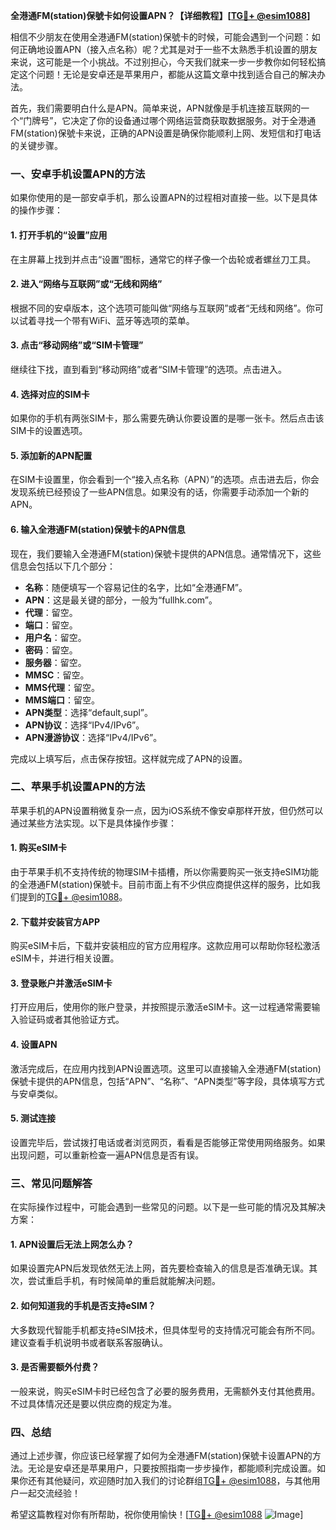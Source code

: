**全港通FM(station)保號卡如何设置APN？【详细教程】[[TG💪+ @esim1088](https://t.me/s/esim1088)]**

相信不少朋友在使用全港通FM(station)保號卡的时候，可能会遇到一个问题：如何正确地设置APN（接入点名称）呢？尤其是对于一些不太熟悉手机设置的朋友来说，这可能是一个小挑战。不过别担心，今天我们就来一步一步教你如何轻松搞定这个问题！无论是安卓还是苹果用户，都能从这篇文章中找到适合自己的解决办法。

首先，我们需要明白什么是APN。简单来说，APN就像是手机连接互联网的一个“门牌号”，它决定了你的设备通过哪个网络运营商获取数据服务。对于全港通FM(station)保號卡来说，正确的APN设置是确保你能顺利上网、发短信和打电话的关键步骤。

### 一、安卓手机设置APN的方法

如果你使用的是一部安卓手机，那么设置APN的过程相对直接一些。以下是具体的操作步骤：

#### 1. 打开手机的“设置”应用
在主屏幕上找到并点击“设置”图标，通常它的样子像一个齿轮或者螺丝刀工具。

#### 2. 进入“网络与互联网”或“无线和网络”
根据不同的安卓版本，这个选项可能叫做“网络与互联网”或者“无线和网络”。你可以试着寻找一个带有WiFi、蓝牙等选项的菜单。

#### 3. 点击“移动网络”或“SIM卡管理”
继续往下找，直到看到“移动网络”或者“SIM卡管理”的选项。点击进入。

#### 4. 选择对应的SIM卡
如果你的手机有两张SIM卡，那么需要先确认你要设置的是哪一张卡。然后点击该SIM卡的设置选项。

#### 5. 添加新的APN配置
在SIM卡设置里，你会看到一个“接入点名称（APN）”的选项。点击进去后，你会发现系统已经预设了一些APN信息。如果没有的话，你需要手动添加一个新的APN。

#### 6. 输入全港通FM(station)保號卡的APN信息
现在，我们要输入全港通FM(station)保號卡提供的APN信息。通常情况下，这些信息会包括以下几个部分：
- **名称**：随便填写一个容易记住的名字，比如“全港通FM”。
- **APN**：这是最关键的部分，一般为“fullhk.com”。
- **代理**：留空。
- **端口**：留空。
- **用户名**：留空。
- **密码**：留空。
- **服务器**：留空。
- **MMSC**：留空。
- **MMS代理**：留空。
- **MMS端口**：留空。
- **APN类型**：选择“default,supl”。
- **APN协议**：选择“IPv4/IPv6”。
- **APN漫游协议**：选择“IPv4/IPv6”。

完成以上填写后，点击保存按钮。这样就完成了APN的设置。

### 二、苹果手机设置APN的方法

苹果手机的APN设置稍微复杂一点，因为iOS系统不像安卓那样开放，但仍然可以通过某些方法实现。以下是具体操作步骤：

#### 1. 购买eSIM卡
由于苹果手机不支持传统的物理SIM卡插槽，所以你需要购买一张支持eSIM功能的全港通FM(station)保號卡。目前市面上有不少供应商提供这样的服务，比如我们提到的[TG💪+ @esim1088](https://t.me/s/esim1088)。

#### 2. 下载并安装官方APP
购买eSIM卡后，下载并安装相应的官方应用程序。这款应用可以帮助你轻松激活eSIM卡，并进行相关设置。

#### 3. 登录账户并激活eSIM卡
打开应用后，使用你的账户登录，并按照提示激活eSIM卡。这一过程通常需要输入验证码或者其他验证方式。

#### 4. 设置APN
激活完成后，在应用内找到APN设置选项。这里可以直接输入全港通FM(station)保號卡提供的APN信息，包括“APN”、“名称”、“APN类型”等字段，具体填写方式与安卓类似。

#### 5. 测试连接
设置完毕后，尝试拨打电话或者浏览网页，看看是否能够正常使用网络服务。如果出现问题，可以重新检查一遍APN信息是否有误。

### 三、常见问题解答

在实际操作过程中，可能会遇到一些常见的问题。以下是一些可能的情况及其解决方案：

#### 1. APN设置后无法上网怎么办？
如果设置完APN后发现依然无法上网，首先要检查输入的信息是否准确无误。其次，尝试重启手机，有时候简单的重启就能解决问题。

#### 2. 如何知道我的手机是否支持eSIM？
大多数现代智能手机都支持eSIM技术，但具体型号的支持情况可能会有所不同。建议查看手机说明书或者联系客服确认。

#### 3. 是否需要额外付费？
一般来说，购买eSIM卡时已经包含了必要的服务费用，无需额外支付其他费用。不过具体情况还是要以供应商的规定为准。

### 四、总结

通过上述步骤，你应该已经掌握了如何为全港通FM(station)保號卡设置APN的方法。无论是安卓还是苹果用户，只要按照指南一步步操作，都能顺利完成设置。如果你还有其他疑问，欢迎随时加入我们的讨论群组[TG💪+ @esim1088](https://t.me/s/esim1088)，与其他用户一起交流经验！

希望这篇教程对你有所帮助，祝你使用愉快！[[TG💪+ @esim1088](https://t.me/s/esim1088) ![Image](https://i.postimg.cc/4NQfJmqS/Snipaste-2025-05-13-00-14-12.png)]